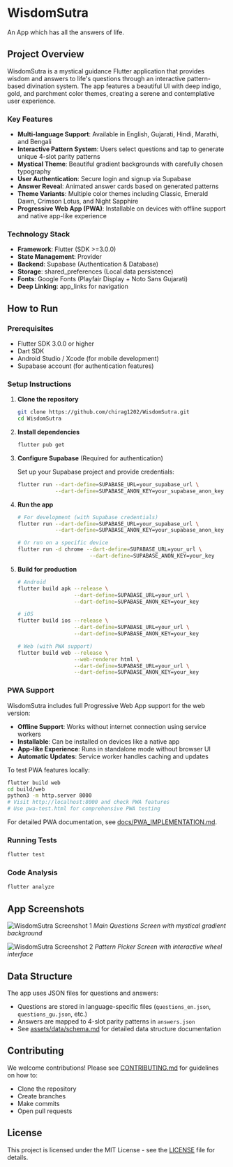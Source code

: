 # WisdomSutra

An App which has all the answers of life.

## Project Overview

WisdomSutra is a mystical guidance Flutter application that provides wisdom and answers to life's questions through an interactive pattern-based divination system. The app features a beautiful UI with deep indigo, gold, and parchment color themes, creating a serene and contemplative user experience.

### Key Features
- **Multi-language Support**: Available in English, Gujarati, Hindi, Marathi, and Bengali
- **Interactive Pattern System**: Users select questions and tap to generate unique 4-slot parity patterns
- **Mystical Theme**: Beautiful gradient backgrounds with carefully chosen typography
- **User Authentication**: Secure login and signup via Supabase
- **Answer Reveal**: Animated answer cards based on generated patterns
- **Theme Variants**: Multiple color themes including Classic, Emerald Dawn, Crimson Lotus, and Night Sapphire
- **Progressive Web App (PWA)**: Installable on devices with offline support and native app-like experience

### Technology Stack
- **Framework**: Flutter (SDK >=3.0.0)
- **State Management**: Provider
- **Backend**: Supabase (Authentication & Database)
- **Storage**: shared_preferences (Local data persistence)
- **Fonts**: Google Fonts (Playfair Display + Noto Sans Gujarati)
- **Deep Linking**: app_links for navigation

## How to Run

### Prerequisites
- Flutter SDK 3.0.0 or higher
- Dart SDK
- Android Studio / Xcode (for mobile development)
- Supabase account (for authentication features)

### Setup Instructions

1. **Clone the repository**
   ```bash
   git clone https://github.com/chirag1202/WisdomSutra.git
   cd WisdomSutra
   ```

2. **Install dependencies**
   ```bash
   flutter pub get
   ```

3. **Configure Supabase** (Required for authentication)
   
   Set up your Supabase project and provide credentials:
   ```bash
   flutter run --dart-define=SUPABASE_URL=your_supabase_url \
               --dart-define=SUPABASE_ANON_KEY=your_supabase_anon_key
   ```

4. **Run the app**
   ```bash
   # For development (with Supabase credentials)
   flutter run --dart-define=SUPABASE_URL=your_supabase_url \
               --dart-define=SUPABASE_ANON_KEY=your_supabase_anon_key
   
   # Or run on a specific device
   flutter run -d chrome --dart-define=SUPABASE_URL=your_url \
                          --dart-define=SUPABASE_ANON_KEY=your_key
   ```

5. **Build for production**
   ```bash
   # Android
   flutter build apk --release \
                     --dart-define=SUPABASE_URL=your_url \
                     --dart-define=SUPABASE_ANON_KEY=your_key
   
   # iOS
   flutter build ios --release \
                     --dart-define=SUPABASE_URL=your_url \
                     --dart-define=SUPABASE_ANON_KEY=your_key
   
   # Web (with PWA support)
   flutter build web --release \
                     --web-renderer html \
                     --dart-define=SUPABASE_URL=your_url \
                     --dart-define=SUPABASE_ANON_KEY=your_key
   ```

### PWA Support
WisdomSutra includes full Progressive Web App support for the web version:
- **Offline Support**: Works without internet connection using service workers
- **Installable**: Can be installed on devices like a native app
- **App-like Experience**: Runs in standalone mode without browser UI
- **Automatic Updates**: Service worker handles caching and updates

To test PWA features locally:
```bash
flutter build web
cd build/web
python3 -m http.server 8000
# Visit http://localhost:8000 and check PWA features
# Use pwa-test.html for comprehensive PWA testing
```

For detailed PWA documentation, see [docs/PWA_IMPLEMENTATION.md](docs/PWA_IMPLEMENTATION.md).

### Running Tests
```bash
flutter test
```

### Code Analysis
```bash
flutter analyze
```

## App Screenshots

![WisdomSutra Screenshot 1](docs/screenshot1.png)
*Main Questions Screen with mystical gradient background*

![WisdomSutra Screenshot 2](docs/screenshot2.png)
*Pattern Picker Screen with interactive wheel interface*

## Data Structure

The app uses JSON files for questions and answers:
- Questions are stored in language-specific files (`questions_en.json`, `questions_gu.json`, etc.)
- Answers are mapped to 4-slot parity patterns in `answers.json`
- See [assets/data/schema.md](assets/data/schema.md) for detailed data structure documentation

## Contributing

We welcome contributions! Please see [CONTRIBUTING.md](CONTRIBUTING.md) for guidelines on how to:
- Clone the repository
- Create branches
- Make commits
- Open pull requests

## License

This project is licensed under the MIT License - see the [LICENSE](LICENSE) file for details.

